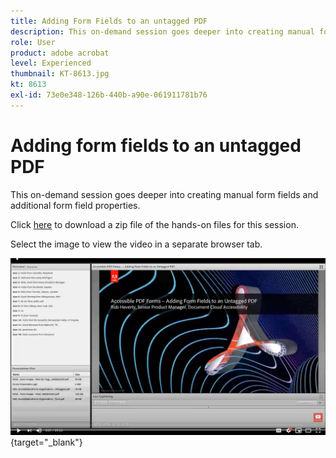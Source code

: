 ```yaml
---
title: Adding Form Fields to an untagged PDF
description: This on-demand session goes deeper into creating manual form fields and additional form field properties
role: User
product: adobe acrobat
level: Experienced
thumbnail: KT-8613.jpg
kt: 8613
exl-id: 73e0e348-126b-440b-a90e-061911781b76
---
```

# Adding form fields to an untagged PDF

This on-demand session goes deeper into creating manual form fields and additional form field properties.

Click [here](../assets/accessibilitysession6.zip) to download a zip file of the hands-on files for this session.

Select the image to view the video in a separate browser tab.

[![Session 6 Video](../assets/Accessibilitysession6_YT.png)](https://youtu.be/xh4pJQiY0nw){target="_blank"}
